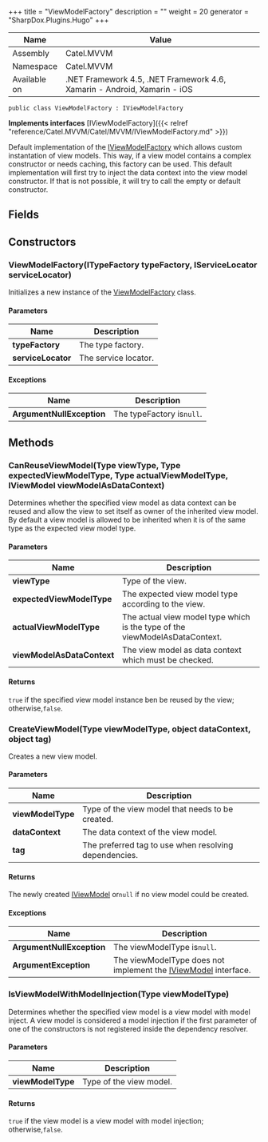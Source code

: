 

+++
title = "ViewModelFactory" 
description = ""
weight = 20
generator = "SharpDox.Plugins.Hugo"
+++

Name|Value
---|---
Assembly|Catel.MVVM
Namespace|Catel.MVVM
Available on|.NET Framework 4.5, .NET Framework 4.6, Xamarin - Android, Xamarin - iOS

```
public class ViewModelFactory : IViewModelFactory
```

**Implements interfaces**
[IViewModelFactory]({{< relref "reference/Catel.MVVM/Catel/MVVM/IViewModelFactory.md" >}})

Default implementation of the [IViewModelFactory](#) which allows custom instantation of view models. This way, if a view model contains a complex constructor or needs caching, this factory can be used. This default implementation will first try to inject the data context into the view model constructor. If that is not possible, it will try to call the empty or default constructor.

## Fields

## Constructors

### ViewModelFactory(ITypeFactory typeFactory, IServiceLocator serviceLocator)

Initializes a new instance of the [ViewModelFactory](#) class.

#### Parameters

Name|Description
---|---
**typeFactory**|The type factory.
**serviceLocator**|The service locator.

#### Exceptions

Name|Description
---|---
**ArgumentNullException**|The typeFactory is`null`.

## Methods

### CanReuseViewModel(Type viewType, Type expectedViewModelType, Type actualViewModelType, IViewModel viewModelAsDataContext)

Determines whether the specified view model as data context can be reused and allow the view to set itself as owner of the inherited view model. By default a view model is allowed to be inherited when it is of the same type as the expected view model type.

#### Parameters

Name|Description
---|---
**viewType**|Type of the view.
**expectedViewModelType**|The expected view model type according to the view.
**actualViewModelType**|The actual view model type which is the type of the viewModelAsDataContext.
**viewModelAsDataContext**|The view model as data context which must be checked.

#### Returns

`true` if the specified view model instance ben be reused by the view; otherwise,`false`.

### CreateViewModel(Type viewModelType, object dataContext, object tag)

Creates a new view model.

#### Parameters

Name|Description
---|---
**viewModelType**|Type of the view model that needs to be created.
**dataContext**|The data context of the view model.
**tag**|The preferred tag to use when resolving dependencies.

#### Returns

The newly created [IViewModel](#) or`null` if no view model could be created.

#### Exceptions

Name|Description
---|---
**ArgumentNullException**|The viewModelType is`null`.
**ArgumentException**|The viewModelType does not implement the [IViewModel](#) interface.

### IsViewModelWithModelInjection(Type viewModelType)

Determines whether the specified view model is a view model with model inject. A view model is considered a model injection if the first parameter of one of the constructors is not registered inside the dependency resolver.

#### Parameters

Name|Description
---|---
**viewModelType**|Type of the view model.

#### Returns

`true` if the view model is a view model with model injection; otherwise,`false`.


